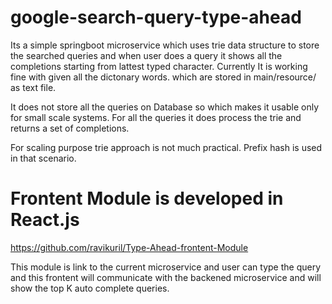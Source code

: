 # google-search-query-type-ahead

Its a simple springboot microservice which uses trie data structure to store the searched queries and when user does a query it shows all the completions starting from lattest typed character.
Currently It is working fine with given all the dictonary words. which are stored in main/resource/ as text file.


It does not store all the queries on Database so which makes it usable only for small scale systems.
For all the queries it does process the trie and returns a set of completions.

For scaling purpose trie approach is not much practical. Prefix hash is used in that scenario.


# Frontent Module is developed in React.js
https://github.com/ravikuril/Type-Ahead-frontent-Module 

This module is link to the current microservice and user can type the query and this frontent will communicate with the backened microservice and will show the top K auto complete queries.




